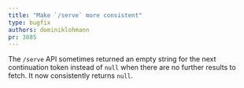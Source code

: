 ```yaml
---
title: "Make `/serve` more consistent"
type: bugfix
authors: dominiklohmann
pr: 3885
---
```


The `/serve` API sometimes returned an empty string for the next continuation
token instead of `null` when there are no further results to fetch. It now
consistently returns `null`.
